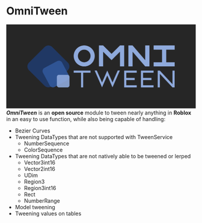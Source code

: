 # OmniTween
![alt text](https://github.com/Devollin/OmniTween/blob/master/assets/Omnitween-logo-v1.png?raw=true)
**_OmniTween_** is an **open source** module to tween nearly anything in **Roblox** in an easy to use function, while also being capable of handling:
- Bezier Curves
- Tweening DataTypes that are not supported with TweenService
  - NumberSequence
  - ColorSequence
- Tweening DataTypes that are not natively able to be tweened or lerped
  - Vector3int16
  - Vector2int16
  - UDim
  - Region3
  - Region3int16
  - Rect
  - NumberRange
- Model tweening
- Tweening values on tables
